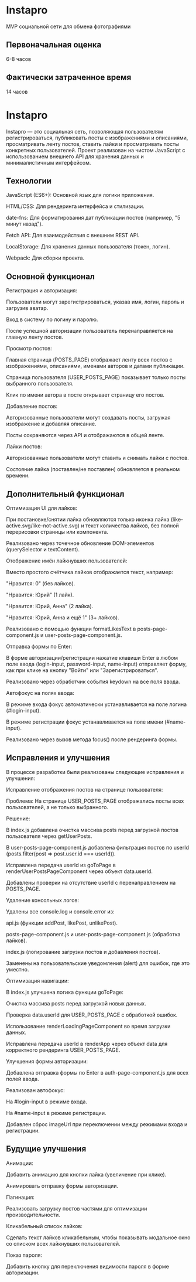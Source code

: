 # Instapro

MVP социальной сети для обмена фотографиями

## Первоначальная оценка

6-8 часов

## Фактически затраченное время

14 часов

# Instapro

Instapro — это социальная сеть, позволяющая пользователям регистрироваться, публиковать посты с изображениями и описаниями, просматривать ленту постов, ставить лайки и просматривать посты конкретных пользователей. Проект реализован на чистом JavaScript с использованием внешнего API для хранения данных и минималистичным интерфейсом.

## Технологии

JavaScript (ES6+): Основной язык для логики приложения.

HTML/CSS: Для рендеринга интерфейса и стилизации.

date-fns: Для форматирования дат публикации постов (например, "5 минут назад").

Fetch API: Для взаимодействия с внешним REST API.

LocalStorage: Для хранения данных пользователя (токен, логин).

Webpack: Для сборки проекта.

## Основной функционал

Регистрация и авторизация:

Пользователи могут зарегистрироваться, указав имя, логин, пароль и загрузив аватар.

Вход в систему по логину и паролю.

После успешной авторизации пользователь перенаправляется на главную ленту постов.

Просмотр постов:

Главная страница (POSTS_PAGE) отображает ленту всех постов с изображениями, описаниями, именами авторов и датами публикации.

Страница пользователя (USER_POSTS_PAGE) показывает только посты выбранного пользователя.

Клик по имени автора в посте открывает страницу его постов.

Добавление постов:

Авторизованные пользователи могут создавать посты, загружая изображение и добавляя описание.

Посты сохраняются через API и отображаются в общей ленте.

Лайки постов:

Авторизованные пользователи могут ставить и снимать лайки с постов.

Состояние лайка (поставлен/не поставлен) обновляется в реальном времени.

## Дополнительный функционал

Оптимизация UI для лайков:

При постановке/снятии лайка обновляются только иконка лайка (like-active.svg/like-not-active.svg) и текст количества лайков, без полной перерисовки страницы или компонента.

Реализовано через точечное обновление DOM-элементов (querySelector и textContent).

Отображение имён лайкнувших пользователей:

Вместо простого счётчика лайков отображается текст, например:

"Нравится: 0" (без лайков).

"Нравится: Юрий" (1 лайк).

"Нравится: Юрий, Анна" (2 лайка).

"Нравится: Юрий, Анна и ещё 1" (3+ лайков).

Реализовано с помощью функции formatLikesText в posts-page-component.js и user-posts-page-component.js.

Отправка формы по Enter:

В форме авторизации/регистрации нажатие клавиши Enter в любом поле ввода (login-input, password-input, name-input) отправляет форму, как при клике на кнопку "Войти" или "Зарегистрироваться".

Реализовано через обработчик события keydown на все поля ввода.

Автофокус на полях ввода:

В режиме входа фокус автоматически устанавливается на поле логина (#login-input).

В режиме регистрации фокус устанавливается на поле имени (#name-input).

Реализовано через вызов метода focus() после рендеринга формы.

## Исправления и улучшения

В процессе разработки были реализованы следующие исправления и улучшения:

Исправление отображения постов на странице пользователя:

Проблема: На странице USER_POSTS_PAGE отображались посты всех пользователей, а не только выбранного.

Решение:

В index.js добавлена очистка массива posts перед загрузкой постов пользователя через getUserPosts.

В user-posts-page-component.js добавлена фильтрация постов по userId (posts.filter(post => post.user.id === userId)).

Исправлена передача userId из goToPage в renderUserPostsPageComponent через объект data.userId.

Добавлены проверки на отсутствие userId с перенаправлением на POSTS_PAGE.

Удаление консольных логов:

Удалены все console.log и console.error из:

api.js (функции addPost, likePost, unlikePost).

posts-page-component.js и user-posts-page-component.js (обработка лайков).

index.js (логирование загрузки постов и добавления постов).

Заменены на пользовательские уведомления (alert) для ошибок, где это уместно.

Оптимизация навигации:

В index.js улучшена логика функции goToPage:

Очистка массива posts перед загрузкой новых данных.

Проверка data.userId для USER_POSTS_PAGE с обработкой ошибок.

Использование renderLoadingPageComponent во время загрузки данных.

Исправлена передача userId в renderApp через объект data для корректного рендеринга USER_POSTS_PAGE.

Улучшения формы авторизации:

Добавлена отправка формы по Enter в auth-page-component.js для всех полей ввода.

Реализован автофокус:

На #login-input в режиме входа.

На #name-input в режиме регистрации.

Добавлен сброс imageUrl при переключении между режимами входа и регистрации.

## Будущие улучшения

Анимации:

Добавить анимацию для кнопки лайка (увеличение при клике).

Анимировать отправку формы авторизации.

Пагинация:

Реализовать загрузку постов частями для оптимизации производительности.

Кликабельный список лайков:

Сделать текст лайков кликабельным, чтобы показывать модальное окно со списком всех лайкнувших пользователей.

Показ пароля:

Добавить кнопку для переключения видимости пароля в форме авторизации.
